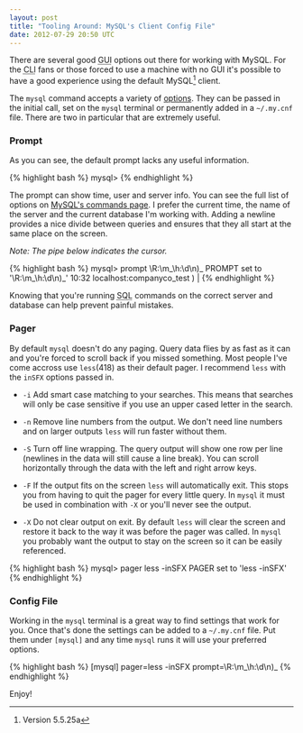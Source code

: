 ```yaml
---
layout: post
title: "Tooling Around: MySQL's Client Config File"
date: 2012-07-29 20:50 UTC
---
```


There are several good <abbr title="Graphical User Interface">GUI</abbr> options out there for working with MySQL.
For the <abbr title="Command-line Interface">CLI</abbr> fans or those forced to use a machine with no GUI it's possible to have a good experience using the default MySQL[^1] client.
<!--more-->

The `mysql` command accepts a variety of [options][1].
They can be passed in the initial call, set on the `mysql` terminal or permanently added in a `~/.my.cnf` file.
There are two in particular that are extremely useful.

### Prompt

As you can see, the default prompt lacks any useful information.

{% highlight bash %}
mysql>
{% endhighlight %}

The prompt can show time, user and server info.
You can see the full list of options on [MySQL's commands page][2].
I prefer the current time, the name of the server and the current database I'm working with.
Adding a newline provides a nice divide between queries and ensures that they all start at the same place on the screen.

*Note: The pipe below indicates the cursor.*

{% highlight bash %}
mysql> prompt \R:\m\_\h:\d\n)\_ 
PROMPT set to '\R:\m\_\h:\d\n)\_'
10:32 localhost:companyco_test
) |
{% endhighlight %}

Knowing that you're running <abbr title="Structured Query Language">SQL</abbr> commands on the correct server and database can help prevent painful mistakes.

### Pager

By default `mysql` doesn't do any paging.
Query data flies by as fast as it can and you're forced to scroll back if you missed something.
Most people I've come accross use `less`(418) as their default pager.
I recommend `less` with the `inSFX` options passed in.

 * `-i` Add smart case matching to your searches.
   This means that searches will only be case sensitive if you use an upper cased letter in the search.

 * `-n` Remove line numbers from the output.
   We don't need line numbers and on larger outputs `less` will run faster without them.

 * `-S` Turn off line wrapping.
   The query output will show one row per line (newlines in the data will still cause a line break).
   You can scroll horizontally through the data with the left and right arrow keys.

 * `-F` If the output fits on the screen `less` will automatically exit.
   This stops you from having to quit the pager for every little query.
   In `mysql` it must be used in combination with `-X` or you'll never see the output.

 * `-X` Do not clear output on exit.
   By default `less` will clear the screen and restore it back to the way it was before the pager was called.
   In `mysql` you probably want the output to stay on the screen so it can be easily referenced.

{% highlight bash %}
mysql> pager less -inSFX
PAGER set to 'less -inSFX'
{% endhighlight %}

### Config File

Working in the `mysql` terminal is a great way to find settings that work for you.
Once that's done the settings can be added to a `~/.my.cnf` file.
Put them under `[mysql]` and any time `mysql` runs it will use your preferred options.

{% highlight bash %}
[mysql]
pager=less -inSFX
prompt=\R:\m\_\h:\d\n)\_
{% endhighlight %}

Enjoy!

[1]: http://dev.mysql.com/doc/refman/5.5/en/mysql-command-options.html
[2]: http://dev.mysql.com/doc/refman/5.5/en/mysql-commands.html

[^1]: Version 5.5.25a
